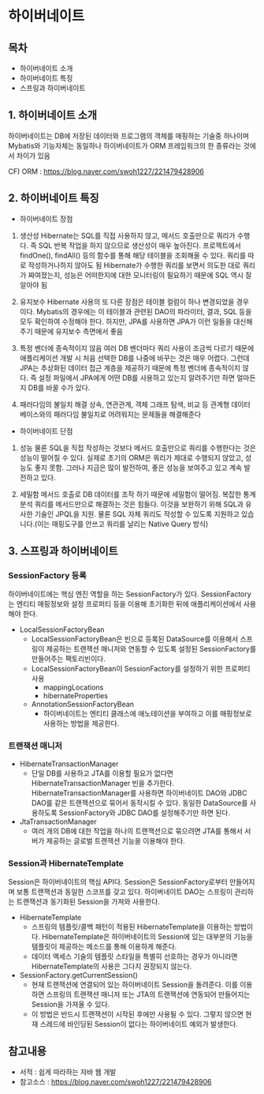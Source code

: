 하이버네이트
=======================

목차 
-----------------------
- 하이버네이트 소개 
- 하이버네이트 특징 
- 스프링과 하이버네이트 


## 1. 하이버네이트 소개
하이버네이트는 DB에 저장된 데이터와 프로그램의 객체를 매핑하는 기술중 하나이며 Mybatis와 기능자체는 동일하나 하이버네이트가 ORM 프레임워크의 한 종류라는 것에서 차이가 있음

CF) ORM : https://blog.naver.com/swoh1227/221479428906

## 2. 하이버네이트 특징

- 하이버네이트 장점

1) 생산성
Hibernate는 SQL를 직접 사용하지 않고, 메서드 호출만으로 쿼리가 수행다. 즉 SQL 반복 작업을 하지 않으므로 생산성이 매우 높아진다.
프로젝트에서 findOne(), findAll() 등의 함수를 통해 해당 테이블을 조회해올 수 있다. 쿼리를 따로 작성하거나하지 않아도 됨
Hibernate가 수행한 쿼리를 보면서 의도한 대로 쿼리가 짜여졌는지, 성능은 어떠한지에 대한 모니터링이 필요하기 때문에 SQL 역시 잘 알아야 됨

2) 유지보수
Hibernate 사용의 또 다른 장점은 테이블 컬럼이 하나 변경되었을 경우 이다. Mybatis의 경우에는 이 테이블과 관련된 DAO의 파라미터, 결과, SQL 등을 모두 확인하여 수정해야 한다. 하지만, JPA를 사용하면 JPA가 이런 일들을 대신해주기 때문에 유지보수 측면에서 좋음

3) 특정 벤더에 종속적이지 않음
여러 DB 벤더마다 쿼리 사용이 조금씩 다르기 때문에 애플리케이션 개발 시 처음 선택한 DB를 나중에 바꾸는 것은 매우 어렵다. 그런데 JPA는 추상화된 데이터 접근 계층을 제공하기 때문에 특정 벤더에 종속적이지 않다. 즉 설정 파일에서 JPA에게 어떤 DB를 사용하고 있는지 알려주기만 하면 얼마든지 DB를 바꿀 수가 있다.

4) 패러다임의 불일치 해결
 상속, 연관관계, 객체 그래프 탐색, 비교 등 관계형 데이터베이스와의 패러다임 불일치로 어려워지는 문제들을 해결해준다

- 하이버네이트 단점

1) 성능
물론 SQL을 직접 작성하는 것보다 메서드 호출만으로 쿼리를 수행한다는 것은 성능이 떨어질 수 있다.
실제로 초기의 ORM은 쿼리가 제대로 수행되지 않았고, 성능도 좋지 못함. 그러나 지금은 많이 발전하여, 좋은 성능을 보여주고 있고 계속 발전하고 있다.

2) 세밀함
메서드 호출로 DB 데이터를 조작 하기 때문에 세밀함이 떨어짐. 복잡한 통계 분석 쿼리를 메서드만으로 해결하는 것은 힘들다. 이것을 보완하기 위해 SQL과 유사한 기술인 JPQL을 지원. 물론 SQL 자체 쿼리도 작성할 수 있도록 지원하고 있습니다.(이는 매핑도구를 안쓰고 쿼리를 날리는 Native Query 방식)

## 3. 스프링과 하이버네이트

### SessionFactory 등록
하이버네이트에는 핵심 엔진 역할을 하는 SessionFactory가 있다. SessionFactory는 엔티티 매핑정보와 설정 프로퍼티 등을 이용해 초기화한 뒤에 애플리케이션에서 사용해야 한다.

* LocalSessionFactoryBean
  * LocalSessionFactoryBean은 빈으로 등록된 DataSource를 이용해서 스프링이 제공하는 트랜잭션 매니저와 연동할 수 있도록 설정된 SessionFactory를 만들어주는 팩토리빈이다.
  * LocalSessionFactoryBean이 SessionFactory를 설정하기 위한 프로퍼티 사용
    * mappingLocations
    * hibernateProperties
   * AnnotationSessionFactoryBean
     * 하이버네이트는 엔티티 클래스에 애노테이션을 부여하고 이를 매핑정보로 사용하는 방법을 제공한다.

 

### 트랜잭션 매니저
  * HibernateTransactionManager
    - 단일 DB를 사용하고 JTA를 이용할 필요가 없다면 HibernateTransactionManager 빈을 추가한다. HibernateTransactionManager를 사용하면 하이버네이트 DAO와 JDBC DAO를 같은 트랜잭션으로 묶어서 동작시킬 수 있다. 동일한 DataSource를 사용하도록 SessionFactory와 JDBC DAO를 설정해주기만 하면 된다.
  * JtaTransactionManager
     - 여러 개의 DB에 대한 작업을 하나의 트랜잭션으로 묶으려면 JTA를 통해서 서버가 제공하는 글로벌 트랜잭션 기능을 이용해야 한다.

### Session과 HibernateTemplate
Session은 하이버네이트의 핵심 API다. Session은 SessionFactory로부터 만들어지며 보통 트랜잭션과 동일한 스코프를 갖고 있다. 하이버네이트 DAO는 스프링이 관리하는 트랜잭션과 동기화된 Session을 가져와 사용한다.

* HibernateTemplate
  * 스프링의 템플릿/콜백 패턴이 적용된 HibernateTemplate을 이용하는 방법이다. HibernateTemplate은 하이버네이트의 Session에 있는 대부분의 기능을 템플릿이 제공하는 메소드를 통해 이용하게 해준다.
  * 데이터 액세스 기술의 템플릿 스타일을 특별히 선호하는 경우가 아니라면 HibernateTemplate의 사용은 그다지 권장되지 않는다.
* SessionFactory.getCurrentSession()
   * 현재 트랜잭션에 연결되어 있는 하이버네이트 Session을 돌려준다. 이를 이용하면 스프링의 트랜잭션 매니저 또는 JTA의 트랜잭션에 연동되어 만들어지는 Session을 가져올 수 있다.
   * 이 방법은 반드시 트랜잭션이 시작된 후에만 사용될 수 있다. 그렇지 않으면 현재 스레드에 바인딩된 Session이 없다는 하이버네이트 예외가 발생한다.

  
## 참고내용
- 서적 : 쉽게 따라하는 자바 웹 개발
- 참고소스 : https://blog.naver.com/swoh1227/221479428906
